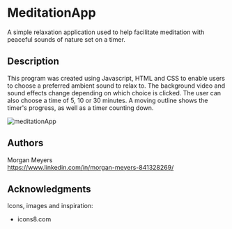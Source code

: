 # MeditationApp

A simple relaxation application used to help facilitate meditation with peaceful sounds of nature set on a timer. 

## Description

This program was created using Javascript, HTML and CSS to enable users to choose a preferred ambient sound to relax to. The background video and sound effects change depending on which choice is clicked. 
The user can also choose a time of 5, 10 or 30 minutes. A moving outline shows the timer's progress, as well as a timer counting down. 

![meditationApp](https://github.com/dizzyidyl/MeditationApp/assets/122658313/4245b627-8107-4583-b2ef-dbbfc08bc8cd)

## Authors

Morgan Meyers  
https://www.linkedin.com/in/morgan-meyers-841328269/

## Acknowledgments

Icons, images and inspiration:

* icons8.com

